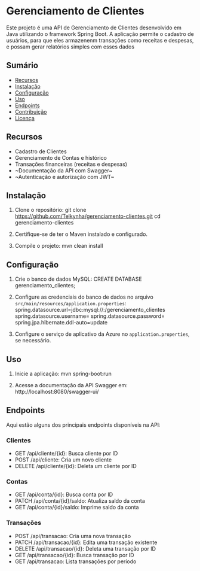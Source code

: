 # Gerenciamento de Clientes

Este projeto é uma API de Gerenciamento de Clientes desenvolvido em Java utilizando o framework Spring Boot. A aplicação permite o cadastro de usuários, para que eles armazenenm transações como receitas e despesas, e possam gerar relatórios simples com esses dados

## Sumário

- [Recursos](#recursos)
- [Instalação](#instalação)
- [Configuração](#configuração)
- [Uso](#uso)
- [Endpoints](#endpoints)
- [Contribuição](#contribuição)
- [Licença](#licença)

## Recursos

- Cadastro de Clientes
- Gerenciamento de Contas e histórico
- Transações financeiras (receitas e despesas)
- ~Documentação da API com Swagger~
- ~Autenticação e autorização com JWT~

## Instalação

1. Clone o repositório:
   git clone https://github.com/Telkynha/gerenciamento-clientes.git
   cd gerenciamento-clientes

2. Certifique-se de ter o Maven instalado e configurado.

3. Compile o projeto:
   mvn clean install

## Configuração

1. Crie o banco de dados MySQL:
   CREATE DATABASE gerenciamento_clientes;

2. Configure as credenciais do banco de dados no arquivo `src/main/resources/application.properties`:
   spring.datasource.url=jdbc:mysql://<HOST>:<PORT>/gerenciamento_clientes
   spring.datasource.username=<USERNAME>
   spring.datasource.password=<PASSWORD>
   spring.jpa.hibernate.ddl-auto=update

3. Configure o serviço de aplicativo da Azure no `application.properties`, se necessário.

## Uso

1. Inicie a aplicação:
   mvn spring-boot:run

2. Acesse a documentação da API Swagger em:
   http://localhost:8080/swagger-ui/

## Endpoints

Aqui estão alguns dos principais endpoints disponíveis na API:

### Clientes
- GET /api/cliente/{id}: Busca cliente por ID
- POST /api/cliente: Cria um novo cliente
- DELETE /api/cliente/{id}: Deleta um cliente por ID

### Contas
- GET /api/conta/{id}: Busca conta por ID
- PATCH /api/conta/{id}/saldo: Atualiza saldo da conta
- GET /api/conta/{id}/saldo: Imprime saldo da conta

### Transações
- POST /api/transacao: Cria uma nova transação
- PATCH /api/transacao/{id}: Edita uma transação existente
- DELETE /api/transacao/{id}: Deleta uma transação por ID
- GET /api/transacao/{id}: Busca transação por ID
- GET /api/transacao: Lista transações por período
